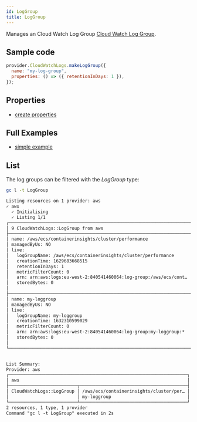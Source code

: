 ```yaml
---
id: LogGroup
title: LogGroup
---
```


Manages an Cloud Watch Log Group [Cloud Watch Log Group](https://console.aws.amazon.com/cloudwatch/home?#logsV2:log-groups).

## Sample code

```js
provider.CloudWatchLogs.makeLogGroup({
  name: "my-log-group",
  properties: () => ({ retentionInDays: 1 }),
});
```

## Properties

- [create properties](https://docs.aws.amazon.com/AWSJavaScriptSDK/latest/AWS/CloudWatchLogs.html#createLogGroup-property)

## Full Examples

- [simple example](https://github.com/grucloud/grucloud/tree/main/examples/aws/cloudWatchLogs/logs)

## List

The log groups can be filtered with the _LogGroup_ type:

```sh
gc l -t LogGroup
```

```txt
Listing resources on 1 provider: aws
✓ aws
  ✓ Initialising
  ✓ Listing 1/1
┌─────────────────────────────────────────────────────────────────────┐
│ 9 CloudWatchLogs::LogGroup from aws                                 │
├─────────────────────────────────────────────────────────────────────┤
│ name: /aws/ecs/containerinsights/cluster/performance                │
│ managedByUs: NO                                                     │
│ live:                                                               │
│   logGroupName: /aws/ecs/containerinsights/cluster/performance      │
│   creationTime: 1629683668515                                       │
│   retentionInDays: 1                                                │
│   metricFilterCount: 0                                              │
│   arn: arn:aws:logs:eu-west-2:840541460064:log-group:/aws/ecs/cont… │
│   storedBytes: 0                                                    │
│                                                                     │
├─────────────────────────────────────────────────────────────────────┤
│ name: my-loggroup                                                   │
│ managedByUs: NO                                                     │
│ live:                                                               │
│   logGroupName: my-loggroup                                         │
│   creationTime: 1632310599029                                       │
│   metricFilterCount: 0                                              │
│   arn: arn:aws:logs:eu-west-2:840541460064:log-group:my-loggroup:*  │
│   storedBytes: 0                                                    │
│                                                                     │
└─────────────────────────────────────────────────────────────────────┘


List Summary:
Provider: aws
┌────────────────────────────────────────────────────────────────────┐
│ aws                                                                │
├──────────────────────────┬─────────────────────────────────────────┤
│ CloudWatchLogs::LogGroup │ /aws/ecs/containerinsights/cluster/per… │
│                          │ my-loggroup                             │
└──────────────────────────┴─────────────────────────────────────────┘
2 resources, 1 type, 1 provider
Command "gc l -t LogGroup" executed in 2s
```

